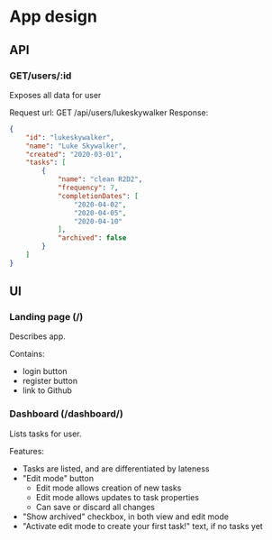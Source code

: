 # App design

## API
### GET/users/:id
Exposes all data for user

Request url: GET /api/users/lukeskywalker
Response:
``` json
{
    "id": "lukeskywalker",
    "name": "Luke Skywalker",
    "created": "2020-03-01",
    "tasks": [
        {
            "name": "clean R2D2",
            "frequency": 7,
            "completionDates": [
                "2020-04-02",
                "2020-04-05",
                "2020-04-10"
            ],
            "archived": false
        }
    ]
}
```

## UI

### Landing page (/)
Describes app.

Contains:
- login button
- register button
- link to Github 

### Dashboard (/dashboard/)
Lists tasks for user.

Features:
- Tasks are listed, and are differentiated by lateness
- "Edit mode" button
    - Edit mode allows creation of new tasks
    - Edit mode allows updates to task properties
    - Can save or discard all changes
- "Show archived" checkbox, in both view and edit mode
- "Activate edit mode to create your first task!" text, if no tasks yet
